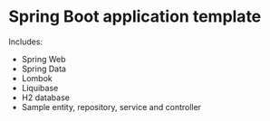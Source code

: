 # Spring Boot application template
Includes: 
 - Spring Web
 - Spring Data
 - Lombok
 - Liquibase
 - H2 database
 - Sample entity, repository, service and controller
